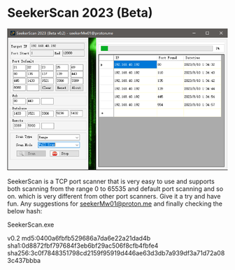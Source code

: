 # SeekerScan 2023 (Beta) 

<div align="center">
  <img src="https://github.com/seekerMw02/SeekerScan/blob/img-storage/SeekerScan-v0.2-en.png">
</div>

SeekerScan is a TCP port scanner that is very easy to use and supports both scanning from the range 0 to 65535 and default port scanning and so on. which is very different from other port scanners. Give it a try and have fun. Any suggestions for seekerMw01@proton.me and finally checking the below hash:

SeekerScan.exe 

v0.2
md5:0400a6fbfb529686a7da6e22a21dad4b  
sha1:0d8872fbf797684f3eb6bf29ac506f8cfb4fbfe4  
sha256:3c0f7848351798cd2159f95919d446ae63d3db7a939df3a71d72a083c437bbba  



